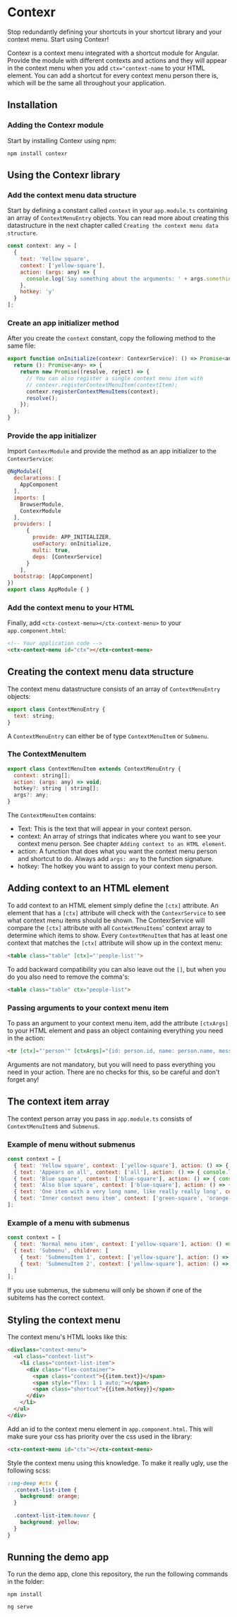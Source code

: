 # Contexr

Stop redundantly defining your shortcuts in your shortcut library and your context menu. Start using Contexr!

Contexr is a context menu integrated with a shortcut module for Angular. Provide the module with
different contexts and actions and they will appear in the context menu when you add `ctx="context-name`
to your HTML element. You can add a shortcut for every context menu person there is, which will be 
the same all throughout your application. 

## Installation

### Adding the Contexr module

Start by installing Contexr using npm:

```
npm install contexr
```

## Using the Contexr library

### Add the context menu data structure

Start by defining a constant called `context` in your `app.module.ts` containing an array 
of `ContextMenuEntry` objects. You can read more about creating this datastructure in the next 
chapter called `Creating the context menu data structure`.

```javascript
const context: any = [
  {
    text: 'Yellow square',
    context: ['yellow-square'],
    action: (args: any) => {
      console.log('Say something about the arguments: ' + args.something);
    },
    hotkey: 'y'
  }
];
```

### Create an app initializer method

After you create the `context` constant, copy the following method to the same file:

```javascript
export function onInitialize(contexr: ContexrService): () => Promise<any> {
  return (): Promise<any> => {
    return new Promise((resolve, reject) => {
      // You can also register a single context menu item with
      // contexr.registerContextMenuItem(contextItem);
      contexr.registerContextMenuItems(context);
      resolve();
    });
  };
}
```

### Provide the app initializer

Import `ContexrModule` and provide the method as an app initializer to the `ContexrService`:

```javascript
@NgModule({
  declarations: [
    AppComponent
  ],
  imports: [
    BrowserModule,
    ContexrModule
  ],
  providers: [
      {
        provide: APP_INITIALIZER,
        useFactory: onInitialize,
        multi: true,
        deps: [ContexrService]
      }
    ],
  bootstrap: [AppComponent]
})
export class AppModule { }
```

### Add the context menu to your HTML

Finally, add `<ctx-context-menu></ctx-context-menu>` to your `app.component.html`:

```html
<!-- Your application code -->
<ctx-context-menu id="ctx"></ctx-context-menu>
```

## Creating the context menu data structure

The context menu datastructure consists of an array of `ContextMenuEntry` objects:

```javascript
export class ContextMenuEntry {
  text: string;
}
```

A `ContextMenuEntry` can either be of type `ContextMenuItem` or `Submenu`.

### The ContextMenuItem

```javascript
export class ContextMenuItem extends ContextMenuEntry {
  context: string[];
  action: (args: any) => void;
  hotkey?: string | string[];
  args?: any;
}
```

The `ContextMenuItem` contains:
 
- Text: This is the text that will appear in your context person.
- context: An array of strings that indicates where you want 
to see your context menu person. See chapter `Adding context to an HTML element`.
- action: A function that does what you want the context menu person and 
shortcut to do. Always add `args: any` to the function signature.
- hotkey: The hotkey you want to assign to your context menu person.

## Adding context to an HTML element

To add context to an HTML element simply define the `[ctx]` attribute. An element that has a `[ctx]` 
attribute will check with the `ContexrService` to see what context menu items should be shown. 
The ContexrService will compare the `[ctx]` attribute with all `ContextMenuItems`' context array to
determine which items to show. Every `ContextMenuItem` that has at least one context that matches
the `[ctx[` attribute will show up in the context menu:

```html
<table class="table" [ctx]="'people-list'">
```

To add backward compatibility you can also leave out the `[]`, but when you do you also need to 
remove the comma's:

```html
<table class="table" ctx="people-list">
```

### Passing arguments to your context menu item

To pass an argument to your context menu item, add the attribute `[ctxArgs]` to your HTML element
and pass an object containing everything you need in the action:

```html
<tr [ctx]="'person'" [ctxArgs]="{id: person.id, name: person.name, message: person.message}">
```

Arguments are not mandatory, but you will need to pass everything you need in your action. There 
are no checks for this, so be careful and don't forget any!

## The context item array

The context person array you pass in `app.module.ts` consists of `ContextMenuItem`s and `Submenu`s.

### Example of menu without submenus

```javascript
const context = [
  { text: 'Yellow square', context: ['yellow-square'], action: () => { console.log('Yellow square'); }, hotkey: 'y' },
  { text: 'Appears on all', context: ['all'], action: () => { console.log('Appears on all'); }, hotkey: 'a' },
  { text: 'Blue square', context: ['blue-square'], action: () => { console.log('Blue square'); }, hotkey: 'b' },
  { text: 'Also blue square', context: ['blue-square'], action: () => { console.log('Also blue square'); }, hotkey: 'ctrl+b' },
  { text: 'One item with a very long name, like really really long', context: ['blue-square'], action: () => { console.log('One item with a very long name'); }, hotkey: 'ctrl+l' },
  { text: 'Inner context menu item', context: ['green-square', 'orange-square'], action: () => { console.log('Inner context'); }, hotkey: 'ctrl+l' }
];
```

### Example of a menu with submenus

```javascript
const context = [
  { text: 'Normal menu item', context: ['yellow-square'], action: () => { console.log('Yellow square'); }, hotkey: 'y' },
  { text: 'Submenu', children: [
    { text: 'SubmenuItem 1', context: ['yellow-square'], action: () => { console.log('Yellow square'); }, hotkey: 'y' },
    { text: 'SubmenuItem 2', context: ['yellow-square'], action: () => { console.log('Yellow square'); }, hotkey: 'y' },
  ]
];
```

If you use submenus, the submenu will only be shown if one of the subitems has the correct context.

## Styling the context menu

The context menu's HTML looks like this:

```html
<divclass="context-menu">
  <ul class="context-list">
    <li class="context-list-item">
      <div class="flex-container">
        <span class="context">{{item.text}}</span>
        <span style="flex: 1 1 auto;"></span>
        <span class="shortcut">{{item.hotkey}}</span>
      </div>
    </li>
  </ul>
</div>
```

Add an id to the context menu element in `app.component.html`. This will make sure your css has
priority over the css used in the library:
```html
<ctx-context-menu id="ctx"></ctx-context-menu>
```

Style the context menu using this knowledge. To make it really ugly, use the following scss:

```scss
::ng-deep #ctx {
  .context-list-item {
    background: orange;
  }

  .context-list-item:hover {
    background: yellow;
  }
}
```

## Running the demo app

To run the demo app, clone this repository, the run the following commands in the folder:

```
npm install
```

```
ng serve
```
